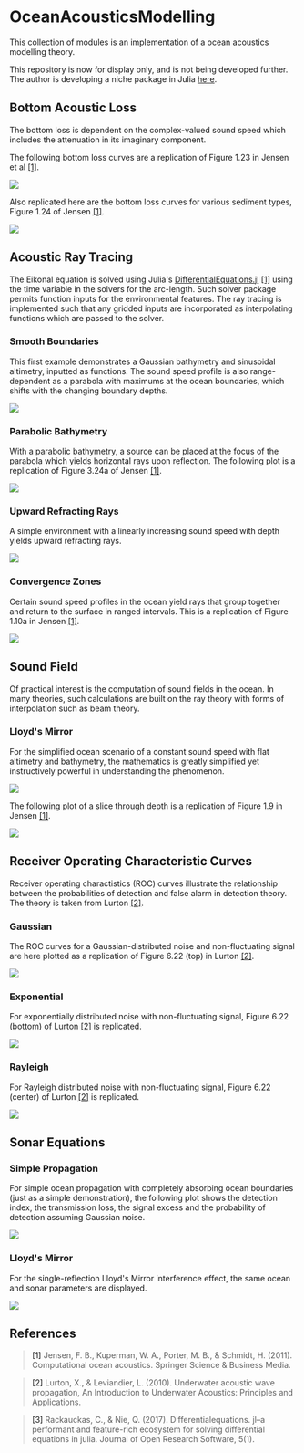 # OceanAcousticsModelling
This collection of modules is an implementation of a ocean acoustics modelling theory.

This repository is now for display only, and is not being developed further. The author is developing a niche package in Julia [here](https://github.com/kapple19/OceanAcoustics.jl).

## Bottom Acoustic Loss
The bottom loss is dependent on the complex-valued sound speed which includes the attenuation in its imaginary component.

The following bottom loss curves are a replication of Figure 1.23 in Jensen et al [[1]](#JensenEtAl).

![](img/BottomLoss_Parameters.png)

Also replicated here are the bottom loss curves for various sediment types, Figure 1.24 of Jensen [[1]](#JensenEtAl).

![](img/BottomLoss_Types.png)

## Acoustic Ray Tracing
The Eikonal equation is solved using Julia's [DifferentialEquations.jl](https://github.com/SciML/DifferentialEquations.jl) [[1]](#RackauckasEtAl) using the time variable in the solvers for the arc-length. Such solver package permits function inputs for the environmental features. The ray tracing is implemented such that any gridded inputs are incorporated as interpolating functions which are passed to the solver.

### Smooth Boundaries
This first example demonstrates a Gaussian bathymetry and sinusoidal altimetry, inputted as functions. The sound speed profile is also range-dependent as a parabola with maximums at the ocean boundaries, which shifts with the changing boundary depths.

![](img/RayTrace_FirstExample.png)

### Parabolic Bathymetry
With a parabolic bathymetry, a source can be placed at the focus of the parabola which yields horizontal rays upon reflection. The following plot is a replication of Figure 3.24a of Jensen [[1]](#JensenEtAl).

![](img/RayTrace_ParabolicBoundary.png)

### Upward Refracting Rays
A simple environment with a linearly increasing sound speed with depth yields upward refracting rays.

![](img/RayTrace_UpwardRefracting.png)

### Convergence Zones
Certain sound speed profiles in the ocean yield rays that group together and return to the surface in ranged intervals. This is a replication of Figure 1.10a in Jensen [[1]](#JensenEtAl).

![](img/RayTrace_ConvergenceZones.png)

## Sound Field
Of practical interest is the computation of sound fields in the ocean. In many theories, such calculations are built on the ray theory with forms of interpolation such as beam theory.

### Lloyd's Mirror
For the simplified ocean scenario of a constant sound speed with flat altimetry and bathymetry, the mathematics is greatly simplified yet instructively powerful in understanding the phenomenon.

![](img/SoundField_LloydsMirror_Simple.png)

The following plot of a slice through depth is a replication of Figure 1.9 in Jensen [[1]](#JensenEtAl).

![](img/SoundField_LloydsMirror_Simple_DepthSlice.png)

## Receiver Operating Characteristic Curves
Receiver operating charactistics (ROC) curves illustrate the relationship between the probabilities of detection and false alarm in detection theory. The theory is taken from Lurton [[2]](#Lurton).

### Gaussian
The ROC curves for a Gaussian-distributed noise and non-fluctuating signal are here plotted as a replication of Figure 6.22 (top) in Lurton [[2]](#Lurton).

![](img/DetectionIndex_Gaussian.png)

### Exponential
For exponentially distributed noise with non-fluctuating signal, Figure 6.22 (bottom) of Lurton [[2]](#Lurton) is replicated.

![](img/DetectionIndex_Exponential.png)

### Rayleigh
For Rayleigh distributed noise with non-fluctuating signal, Figure 6.22 (center) of Lurton [[2]](#Lurton) is replicated.

![](img/DetectionIndex_Rayleigh.png)

## Sonar Equations
### Simple Propagation
For simple ocean propagation with completely absorbing ocean boundaries (just as a simple demonstration), the following plot shows the detection index, the transmission loss, the signal excess and the probability of detection assuming Gaussian noise.

![](img/SonarEqs_SimplePropagation.png)

### Lloyd's Mirror
For the single-reflection Lloyd's Mirror interference effect, the same ocean and sonar parameters are displayed.

![](img/SonarEqs_LloydsMirror.png)

## References
> <a name="JensenEtAl">[1]</a> Jensen, F. B., Kuperman, W. A., Porter, M. B., & Schmidt, H. (2011). Computational ocean acoustics. Springer Science & Business Media.

> <a name="Lurton">[2]</a> Lurton, X., & Leviandier, L. (2010). Underwater acoustic wave propagation, An Introduction to Underwater Acoustics: Principles and Applications.

> <a name="RackauckasEtAl">[3]</a> Rackauckas, C., & Nie, Q. (2017). Differentialequations. jl–a performant and feature-rich ecosystem for solving differential equations in julia. Journal of Open Research Software, 5(1).
